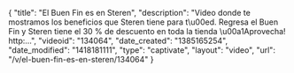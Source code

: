 {
    "title": "El Buen Fin es en Steren",
    "description": "Video donde te mostramos los beneficios que Steren tiene para t\u00ed. Regresa el Buen Fin y Steren tiene el 30 % de descuento en toda la tienda \u00a1Aprovecha! http:...",
    "videoid": "134064",
    "date_created": "1385165254",
    "date_modified": "1418181111",
    "type": "captivate",
    "layout": "video",
    "url": "\/v\/el-buen-fin-es-en-steren\/134064"
}
